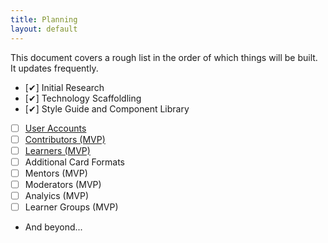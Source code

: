```yaml
---
title: Planning
layout: default
---
```


This document covers a rough list in the order of which things will be built. It updates frequently.

- [✔] Initial Research
- [✔] Technology Scaffoldling
- [✔] Style Guide and Component Library
- [ ] [User Accounts](/f_planning/user_accounts)
- [ ] [Contributors (MVP)](/f_planning/contributors_mvp)
- [ ] [Learners (MVP)](/f_planning/learners_mvp)
- [ ] Additional Card Formats
- [ ] Mentors (MVP)
- [ ] Moderators (MVP)
- [ ] Analyics (MVP)
- [ ] Learner Groups (MVP)
- And beyond...
